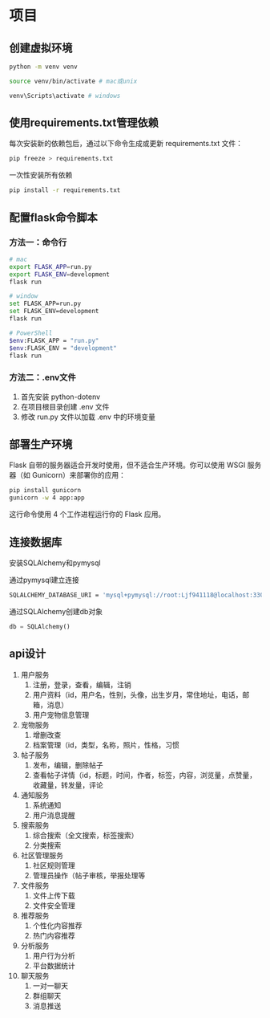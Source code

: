 # 项目

## 创建虚拟环境

```bash
python -m venv venv

source venv/bin/activate # mac或unix

venv\Scripts\activate # windows
```

## 使用requirements.txt管理依赖

每次安装新的依赖包后，通过以下命令生成或更新 requirements.txt 文件：

```bash
pip freeze > requirements.txt
```

一次性安装所有依赖

```bash
pip install -r requirements.txt
```

## 配置flask命令脚本

### 方法一：命令行

```bash
# mac
export FLASK_APP=run.py
export FLASK_ENV=development
flask run 

# window
set FLASK_APP=run.py
set FLASK_ENV=development
flask run

# PowerShell
$env:FLASK_APP = "run.py"
$env:FLASK_ENV = "development"
flask run
```

### 方法二：.env文件

1. 首先安装 python-dotenv
2. 在项目根目录创建 .env 文件
3. 修改 run.py 文件以加载 .env 中的环境变量

## 部署生产环境

Flask 自带的服务器适合开发时使用，但不适合生产环境。你可以使用 WSGI 服务器（如 Gunicorn）来部署你的应用：

```bash
pip install gunicorn
gunicorn -w 4 app:app
```

这行命令使用 4 个工作进程运行你的 Flask 应用。

## 连接数据库

安装SQLAlchemy和pymysql

通过pymysql建立连接

```bash
SQLALCHEMY_DATABASE_URI = 'mysql+pymysql://root:Ljf941118@localhost:3306/flask-db'
```

通过SQLAlchemy创建db对象

```python
db = SQLAlchemy()
```

## api设计

1. 用户服务
   1. 注册，登录，查看，编辑，注销
   2. 用户资料（id，用户名，性别，头像，出生岁月，常住地址，电话，邮箱，消息）
   3. 用户宠物信息管理
2. 宠物服务
   1. 增删改查
   2. 档案管理（id，类型，名称，照片，性格，习惯
3. 帖子服务
   1. 发布，编辑，删除帖子
   2. 查看帖子详情（id，标题，时间，作者，标签，内容，浏览量，点赞量，收藏量，转发量，评论
4. 通知服务
   1. 系统通知
   2. 用户消息提醒
5. 搜索服务
   1. 综合搜索（全文搜索，标签搜索）
   2. 分类搜索
6. 社区管理服务
   1. 社区规则管理
   2. 管理员操作（帖子审核，举报处理等
7. 文件服务
   1. 文件上传下载
   2. 文件安全管理
8. 推荐服务
   1. 个性化内容推荐
   2. 热门内容推荐
9. 分析服务
   1. 用户行为分析
   2. 平台数据统计
10. 聊天服务
    1. 一对一聊天
    2. 群组聊天
    3. 消息推送
